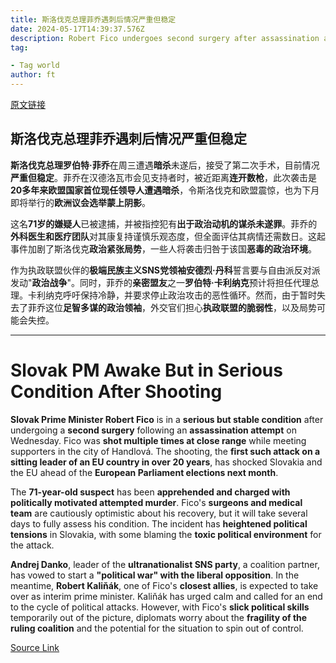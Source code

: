 ```yaml
---
title: 斯洛伐克总理菲乔遇刺后情况严重但稳定
date: 2024-05-17T14:39:37.576Z
description: Robert Fico undergoes second surgery after assassination attempt
tag: 

- Tag world
author: ft
---
```


[原文链接](https://ft.com/content/00a2aab7-b9eb-4fcf-8959-f9e52091150a)

## **斯洛伐克总理菲乔遇刺后情况严重但稳定**

**斯洛伐克总理罗伯特·菲乔**在周三遭遇**暗杀**未遂后，接受了第二次手术，目前情况**严重但稳定**。菲乔在汉德洛瓦市会见支持者时，被近距离**连开数枪**，此次袭击是**20多年来欧盟国家首位现任领导人遭遇暗杀**，令斯洛伐克和欧盟震惊，也为下月即将举行的**欧洲议会选举蒙上阴影**。

这名**71岁的嫌疑人**已被逮捕，并被指控犯有**出于政治动机的谋杀未遂罪**。菲乔的**外科医生和医疗团队**对其康复持谨慎乐观态度，但全面评估其病情还需数日。这起事件加剧了斯洛伐克**政治紧张局势**，一些人将袭击归咎于该国**恶毒的政治环境**。

作为执政联盟伙伴的**极端民族主义SNS党领袖安德烈·丹科**誓言要与自由派反对派发动"**政治战争**"。同时，菲乔的**亲密盟友**之一**罗伯特·卡利纳克**预计将担任代理总理。卡利纳克呼吁保持冷静，并要求停止政治攻击的恶性循环。然而，由于暂时失去了菲乔这位**足智多谋的政治领袖**，外交官们担心**执政联盟的脆弱性**，以及局势可能会失控。

---

# Slovak PM Awake But in Serious Condition After Shooting

**Slovak Prime Minister Robert Fico** is in a **serious but stable condition** after undergoing a **second surgery** following an **assassination attempt** on Wednesday. Fico was **shot multiple times at close range** while meeting supporters in the city of Handlová. The shooting, the **first such attack on a sitting leader of an EU country in over 20 years**, has shocked Slovakia and the EU ahead of the **European Parliament elections next month**. 

The **71-year-old suspect** has been **apprehended and charged with politically motivated attempted murder**. Fico's **surgeons and medical team** are cautiously optimistic about his recovery, but it will take several days to fully assess his condition. The incident has **heightened political tensions** in Slovakia, with some blaming the **toxic political environment** for the attack. 

**Andrej Danko**, leader of the **ultranationalist SNS party**, a coalition partner, has vowed to start a **"political war" with the liberal opposition**. In the meantime, **Robert Kaliňák**, one of Fico's **closest allies**, is expected to take over as interim prime minister. Kaliňák has urged calm and called for an end to the cycle of political attacks. However, with Fico's **slick political skills** temporarily out of the picture, diplomats worry about the **fragility of the ruling coalition** and the potential for the situation to spin out of control.

[Source Link](https://ft.com/content/00a2aab7-b9eb-4fcf-8959-f9e52091150a)

